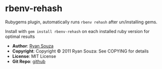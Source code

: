 rbenv-rehash
========

Rubygems plugin, automatically runs `rbenv rehash` after un/installing gems.

Install with `gem install rbenv-rehash` on each installed ruby version for optimal results

* **Author**: [Ryan Souza](http://github.com/scoz)
* **Copyright**: Copyright &copy; 2011 Ryan Souza: See COPYING for details
* **License**: MIT License
* **Git Repo**: [github](http://github.com/scoz/rbenv-rehash)